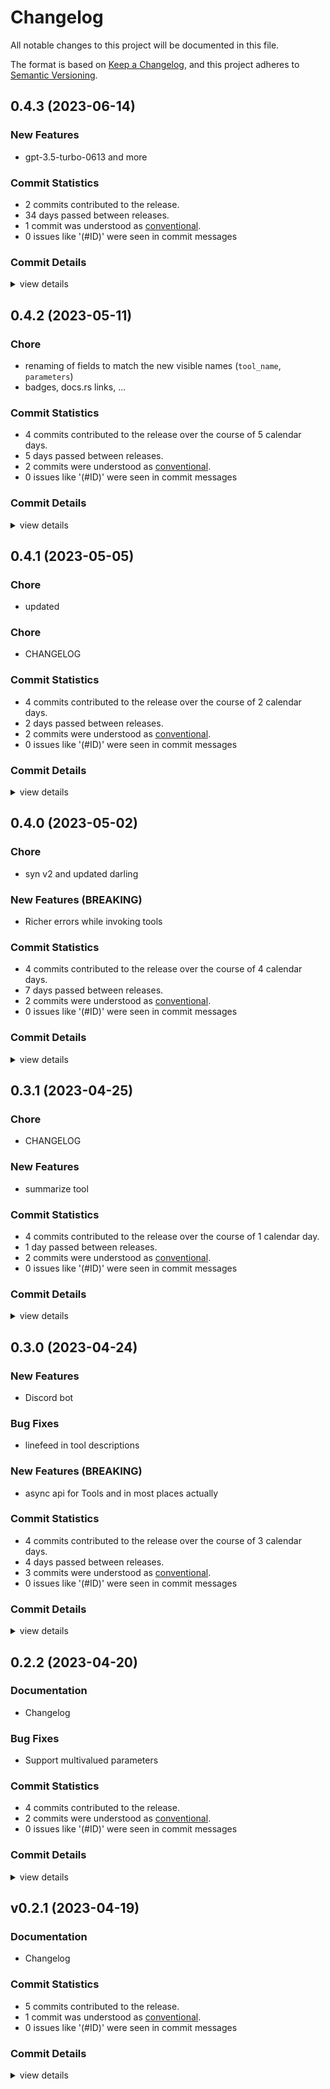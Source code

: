 # Changelog

All notable changes to this project will be documented in this file.

The format is based on [Keep a Changelog](https://keepachangelog.com/en/1.0.0/),
and this project adheres to [Semantic Versioning](https://semver.org/spec/v2.0.0.html).

## 0.4.3 (2023-06-14)

### New Features

 - <csr-id-6d1524acbca7362b4eda081612a43005abc888cb/> gpt-3.5-turbo-0613 and more

### Commit Statistics

<csr-read-only-do-not-edit/>

 - 2 commits contributed to the release.
 - 34 days passed between releases.
 - 1 commit was understood as [conventional](https://www.conventionalcommits.org).
 - 0 issues like '(#ID)' were seen in commit messages

### Commit Details

<csr-read-only-do-not-edit/>

<details><summary>view details</summary>

 * **Uncategorized**
    - Merge pull request #43 from ssoudan/upd ([`c8d2e5a`](https://github.com/ssoudan/sapiens/commit/c8d2e5ad69f7bed6cbd6d64dfa62a3d0c864c885))
    - Gpt-3.5-turbo-0613 and more ([`6d1524a`](https://github.com/ssoudan/sapiens/commit/6d1524acbca7362b4eda081612a43005abc888cb))
</details>

## 0.4.2 (2023-05-11)

<csr-id-c46990fe7b630ecc1e2698da5c168508da47fe34/>
<csr-id-25661955e8aba7f9dee4a16e046c621c5ffd3fca/>

### Chore

 - <csr-id-c46990fe7b630ecc1e2698da5c168508da47fe34/> renaming of fields to match the new visible names (`tool_name`, `parameters`)
 - <csr-id-25661955e8aba7f9dee4a16e046c621c5ffd3fca/> badges, docs.rs links, ...

### Commit Statistics

<csr-read-only-do-not-edit/>

 - 4 commits contributed to the release over the course of 5 calendar days.
 - 5 days passed between releases.
 - 2 commits were understood as [conventional](https://www.conventionalcommits.org).
 - 0 issues like '(#ID)' were seen in commit messages

### Commit Details

<csr-read-only-do-not-edit/>

<details><summary>view details</summary>

 * **Uncategorized**
    - Release sapiens v0.8.0, sapiens_derive v0.4.2, sapiens_tools v0.8.0, sapiens_bot v0.6.0, sapiens_cli v0.7.0, sapiens_exp v0.6.0, safety bump 4 crates ([`a18acd9`](https://github.com/ssoudan/sapiens/commit/a18acd9218045421957aff1c73c9f0a1597eb8d5))
    - Merge pull request #16 from ssoudan/decoupling ([`981d4d4`](https://github.com/ssoudan/sapiens/commit/981d4d4e1e6b625e17d7dcc2fc94e0709e11267c))
    - Renaming of fields to match the new visible names (`tool_name`, `parameters`) ([`c46990f`](https://github.com/ssoudan/sapiens/commit/c46990fe7b630ecc1e2698da5c168508da47fe34))
    - Badges, docs.rs links, ... ([`2566195`](https://github.com/ssoudan/sapiens/commit/25661955e8aba7f9dee4a16e046c621c5ffd3fca))
</details>

## 0.4.1 (2023-05-05)

<csr-id-d88ee26f62b325c272b734a182b5d2690c5f9eb8/>
<csr-id-8efe0a225520f14d2c3e0abc7ea8c99578146ca0/>

### Chore

 - <csr-id-d88ee26f62b325c272b734a182b5d2690c5f9eb8/> updated

### Chore

 - <csr-id-8efe0a225520f14d2c3e0abc7ea8c99578146ca0/> CHANGELOG

### Commit Statistics

<csr-read-only-do-not-edit/>

 - 4 commits contributed to the release over the course of 2 calendar days.
 - 2 days passed between releases.
 - 2 commits were understood as [conventional](https://www.conventionalcommits.org).
 - 0 issues like '(#ID)' were seen in commit messages

### Commit Details

<csr-read-only-do-not-edit/>

<details><summary>view details</summary>

 * **Uncategorized**
    - Release sapiens v0.7.0, sapiens_derive v0.4.1, sapiens_tools v0.7.0, sapiens_bot v0.5.0, sapiens_cli v0.6.0, sapiens_exp v0.5.0, safety bump 4 crates ([`3b2c461`](https://github.com/ssoudan/sapiens/commit/3b2c461f7273b55660f37ed73b0a10b88e0f788b))
    - CHANGELOG ([`8efe0a2`](https://github.com/ssoudan/sapiens/commit/8efe0a225520f14d2c3e0abc7ea8c99578146ca0))
    - Merge pull request #15 from ssoudan/getting_better ([`936b298`](https://github.com/ssoudan/sapiens/commit/936b2986bf8cf96b1d731b6e1144b3f3fb271fbe))
    - Updated ([`d88ee26`](https://github.com/ssoudan/sapiens/commit/d88ee26f62b325c272b734a182b5d2690c5f9eb8))
</details>

## 0.4.0 (2023-05-02)

<csr-id-f5dddafa97a1ed102e42f40057e8a7e631cee377/>

### Chore

 - <csr-id-f5dddafa97a1ed102e42f40057e8a7e631cee377/> syn v2 and updated darling

### New Features (BREAKING)

 - <csr-id-04e83c2a214212d045ef5a890a72c3dc5ab61076/> Richer errors while invoking tools

### Commit Statistics

<csr-read-only-do-not-edit/>

 - 4 commits contributed to the release over the course of 4 calendar days.
 - 7 days passed between releases.
 - 2 commits were understood as [conventional](https://www.conventionalcommits.org).
 - 0 issues like '(#ID)' were seen in commit messages

### Commit Details

<csr-read-only-do-not-edit/>

<details><summary>view details</summary>

 * **Uncategorized**
    - Release sapiens v0.6.0, sapiens_derive v0.4.0, sapiens_tools v0.6.0, sapiens_bot v0.4.0, sapiens_cli v0.5.0, sapiens_exp v0.4.1, safety bump 4 crates ([`1b9dd43`](https://github.com/ssoudan/sapiens/commit/1b9dd43e9291f0aef2a83c1610cede57c897a56c))
    - Merge pull request #13 from ssoudan/getting_methodical ([`e0d97aa`](https://github.com/ssoudan/sapiens/commit/e0d97aae47b30bd97b37520a345c84b59523de9d))
    - Richer errors while invoking tools ([`04e83c2`](https://github.com/ssoudan/sapiens/commit/04e83c2a214212d045ef5a890a72c3dc5ab61076))
    - Syn v2 and updated darling ([`f5dddaf`](https://github.com/ssoudan/sapiens/commit/f5dddafa97a1ed102e42f40057e8a7e631cee377))
</details>

## 0.3.1 (2023-04-25)

<csr-id-6e90dcd3947a192c62da6fddf4dcde0342365081/>

### Chore

 - <csr-id-6e90dcd3947a192c62da6fddf4dcde0342365081/> CHANGELOG

### New Features

 - <csr-id-23383eb67f19e8fdcff185709ca3a6d12b3000fa/> summarize tool

### Commit Statistics

<csr-read-only-do-not-edit/>

 - 4 commits contributed to the release over the course of 1 calendar day.
 - 1 day passed between releases.
 - 2 commits were understood as [conventional](https://www.conventionalcommits.org).
 - 0 issues like '(#ID)' were seen in commit messages

### Commit Details

<csr-read-only-do-not-edit/>

<details><summary>view details</summary>

 * **Uncategorized**
    - Release sapiens v0.4.0, sapiens_derive v0.3.1, sapiens_tools v0.4.0, sapiens_bot v0.2.2, sapiens_cli v0.3.0, safety bump 3 crates ([`0da51f4`](https://github.com/ssoudan/sapiens/commit/0da51f431c56f43088c651b0428c3f2fc6be11be))
    - Merge pull request #8 from ssoudan/tools ([`3b7f2b2`](https://github.com/ssoudan/sapiens/commit/3b7f2b25afb545217e9d0c078b372e1a24981d78))
    - CHANGELOG ([`6e90dcd`](https://github.com/ssoudan/sapiens/commit/6e90dcd3947a192c62da6fddf4dcde0342365081))
    - Summarize tool ([`23383eb`](https://github.com/ssoudan/sapiens/commit/23383eb67f19e8fdcff185709ca3a6d12b3000fa))
</details>

## 0.3.0 (2023-04-24)

### New Features

 - <csr-id-8be8d0f3044a1bbfb5fdbc6fb6c7c8ec682f7114/> Discord bot

### Bug Fixes

 - <csr-id-97d7c704a78aa23661fd9b24267667e7dc5f40bf/> linefeed in tool descriptions

### New Features (BREAKING)

 - <csr-id-772e8eb4184efd0b305e460a31d719c237790098/> async api for Tools and in most places actually

### Commit Statistics

<csr-read-only-do-not-edit/>

 - 4 commits contributed to the release over the course of 3 calendar days.
 - 4 days passed between releases.
 - 3 commits were understood as [conventional](https://www.conventionalcommits.org).
 - 0 issues like '(#ID)' were seen in commit messages

### Commit Details

<csr-read-only-do-not-edit/>

<details><summary>view details</summary>

 * **Uncategorized**
    - Release sapiens v0.3.0, sapiens_derive v0.3.0, sapiens_tools v0.3.0, sapiens_bot v0.2.2, sapiens_cli v0.3.0, safety bump 3 crates ([`12e417c`](https://github.com/ssoudan/sapiens/commit/12e417cc394cbd9b7e18366d427cdd89132ee299))
    - Discord bot ([`8be8d0f`](https://github.com/ssoudan/sapiens/commit/8be8d0f3044a1bbfb5fdbc6fb6c7c8ec682f7114))
    - Linefeed in tool descriptions ([`97d7c70`](https://github.com/ssoudan/sapiens/commit/97d7c704a78aa23661fd9b24267667e7dc5f40bf))
    - Async api for Tools and in most places actually ([`772e8eb`](https://github.com/ssoudan/sapiens/commit/772e8eb4184efd0b305e460a31d719c237790098))
</details>

## 0.2.2 (2023-04-20)

### Documentation

 - <csr-id-1844702fb1a2ffd5bb1ce4717e19c6675527738a/> Changelog

### Bug Fixes

 - <csr-id-d3ffde8c5a9fc3b3714239c645f078c53af8224e/> Support multivalued parameters

### Commit Statistics

<csr-read-only-do-not-edit/>

 - 4 commits contributed to the release.
 - 2 commits were understood as [conventional](https://www.conventionalcommits.org).
 - 0 issues like '(#ID)' were seen in commit messages

### Commit Details

<csr-read-only-do-not-edit/>

<details><summary>view details</summary>

 * **Uncategorized**
    - Release sapiens v0.2.2, sapiens_derive v0.2.2, sapiens_tools v0.2.2, sapiens_cli v0.2.2 ([`1d9981b`](https://github.com/ssoudan/sapiens/commit/1d9981bef2fe1b4f4441c28e11713470ff1b1f5d))
    - Release sapiens v0.2.2, sapiens_derive v0.2.2, sapiens_tools v0.2.2, sapiens_cli v0.2.2 ([`b72b47f`](https://github.com/ssoudan/sapiens/commit/b72b47f99c52d2d88dc3e2108917103707dc13ba))
    - Changelog ([`1844702`](https://github.com/ssoudan/sapiens/commit/1844702fb1a2ffd5bb1ce4717e19c6675527738a))
    - Support multivalued parameters ([`d3ffde8`](https://github.com/ssoudan/sapiens/commit/d3ffde8c5a9fc3b3714239c645f078c53af8224e))
</details>

## v0.2.1 (2023-04-19)

### Documentation

 - <csr-id-2dc34812fa3afc6147fcd3f3b0bc5311b841ab9f/> Changelog

### Commit Statistics

<csr-read-only-do-not-edit/>

 - 5 commits contributed to the release.
 - 1 commit was understood as [conventional](https://www.conventionalcommits.org).
 - 0 issues like '(#ID)' were seen in commit messages

### Commit Details

<csr-read-only-do-not-edit/>

<details><summary>view details</summary>

 * **Uncategorized**
    - Release sapiens_derive v0.2.1, sapiens_tools v0.2.1, sapiens_cli v0.2.1 ([`e56d735`](https://github.com/ssoudan/sapiens/commit/e56d735f014fed54461dfcc64b96e5d801f995e6))
    - Changelog ([`2dc3481`](https://github.com/ssoudan/sapiens/commit/2dc34812fa3afc6147fcd3f3b0bc5311b841ab9f))
    - Adjusting changelogs prior to release of sapiens_derive v0.2.1, sapiens_tools v0.2.1, sapiens_cli v0.2.1 ([`3ea2039`](https://github.com/ssoudan/sapiens/commit/3ea2039b68192d4de6b9d370db54abcae054e3cc))
    - [+] proc_macro_derive for ProtoToolInvoke ([`656aa96`](https://github.com/ssoudan/sapiens/commit/656aa96d75e75f9b5c76447a7887f4e50ed5c107))
    - [+] renaming ([`f664941`](https://github.com/ssoudan/sapiens/commit/f664941f2aba36cd9bce7493a19d030d2945bd50))
</details>


